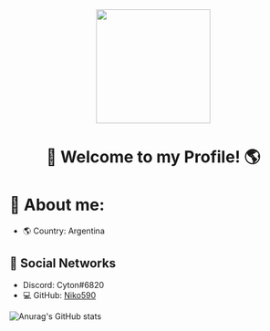
<div id="header" align="center">
    <img src="https://images6.fanpop.com/image/photos/37800000/-Hello-penguins-of-madagascar-37800672-500-500.gif" width="200" />
    <h1 align="center">👋    Welcome to my Profile! 🌎</h1>
</div>

#                🔎 About me:


- 🌎 Country: Argentina


## 📀 Social Networks

- Discord: Cyton#6820
- 💻 GitHub: [Niko590](https://github.com/Niko590)
<!--- 🌍 Ceo: [American Life](Discord.gg/americanrp)-->
<!--- 🌍 Ceo: [American PVP](Discord.gg/americanpvp)-->
<!--- 🌍 Founder: [Fantasy Leaks](https://discord.gg/FDNWcH7DcZ)-->
<!--- 🌍 Ceo: [Bastard | AC](https://discord.gg/QJrH2X6Dyb)-->

<!-- Social icons section -->

![Anurag's GitHub stats](https://github-readme-stats.vercel.app/api?username=Glock04&show_icons=true&theme=radical)



